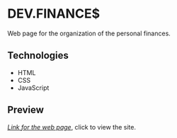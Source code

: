 # DEV.FINANCE$

Web page for the organization of the personal finances.

## Technologies
* HTML
* CSS
* JavaScript

## Preview
[*Link for the web page*](https://tiagoneve.github.io/dev.finance/index.html), click to view the site.

